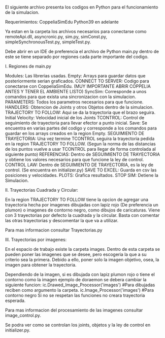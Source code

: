 El siguiente archivo presenta los codigos en Python para el funcionamiento de
la simulacion.

Requerimientos:
CoppeliaSimEdu
Python39 en adelante


Ya estan en la carpeta los archivos necesarios para conectarse como
remoteApi.dll, asyncronic.py,
sim.py, simConst.py, simpleSynchronousTest.py,
simpleTest.py.


Debe abrir en un IDE de preferencia el archivo de Python main.py
dentro de este se tiene separado por regiones cada parte importante del codigo.

I. Regiones de main.py

Modules: Las librerias usadas.
Empty: Arrays para guardar datos que posteriormente serian graficados.
CONNECT TO SERVER: Codigo para conectarse con CoppeliaSimEdu.
(MUY IMPORTANTE ABRIR COPPELIA ANTES Y TENER EL AMBIENTE LISTO)
SyncSim: Corresponde a unos comandos para que exista una sincronizacion con la
simulacion.
PARAMETERS: Todos los parametros necesarios para que funcione.
HANDLERS: Obtencion de Joints y otros Objetos dentro de la simulacion.
TRAJECTORY TO FOLLOW: Aqui se da la trayectoria que el brazo seguira.
Initial Velocity: Velocidad inicial de los Joints
TCONTROL: Control de seguimiento de trayectoria para llevar efector a
punto inicial.
Save: Se encuentra en varias partes del codigo y corresponde a
los comandos para guardar en los arrays creados en la region Empty.
SEGUIMIENTO DE TRAYECTORIA: Una vez termine TCONTROL seguira la trayectoria
pedida en la region TRAJECTORY TO FOLLOW. (Segun la norma de las distancias de los puntos
vuelve a usar TCONTROL para llegar de forma controlada al siguiente punto)
REFERENCIAS: Dentro de SEGUIMIENTO DE TRAYECTORIA y obtiene los valores necesarios
para que funcione la ley de control.
CONTROL LAW: Dentro de SEGUIMIENTO DE TRAYECTORIA, es la ley de control. (Se encuentra
en initializer.py)
SAVE TO EXCEL: Guarda en csv las posiciones y velocidades.
PLOTS: Grafica resultados.
STOP SIM: Detiene la Simulacion.

II. Trayectorias Cuadrada y Circular:

En la region TRAJECTORY TO FOLLOW tiene la opcion de agregar una trayectoria
hecha por imagenes dibujadas con lapiz rojo (De preferencia un plumon) o imagenes de contorno
negro, como dibujos de caricaturas.
Viene con 3 trayectorias por defecto la cuadrada y la circular. Basta con comentar las otras trayectorias
y descomentar la que va a utilizar.

Para mas informacion consultar Trayectorias.py

III. Trayectorias por imagenes:

En el espacio de trabajo existe la carpeta images. Dentro de esta carpeta se pueden poner las imagenes que se desee,
pero escogeria la que a su criterio sea la primera. Debido a ello, poner solo la imagen objetivo, osea, la imagen para
obtener la trayectoria.

Dependiendo de la imagen, si es dibujada con lapiz plumon rojo o tiene el contorno
como la imagen ejemplo de doraemon se debera cambiar la siguiente funcion:
ic.Drawed_Image_Processor('images') #Para dibujadas reciben como argumento la carpeta.
ic.Image_Processor('images') #Para contorno negro
Si no se respetan las funciones no creara trayectoria esperada.

Para mas informacion del procesamiento de las imagenes consultar image_control.py.



Se podra ver como se controlan los joints, objetos y la ley de control en initializer.py.

